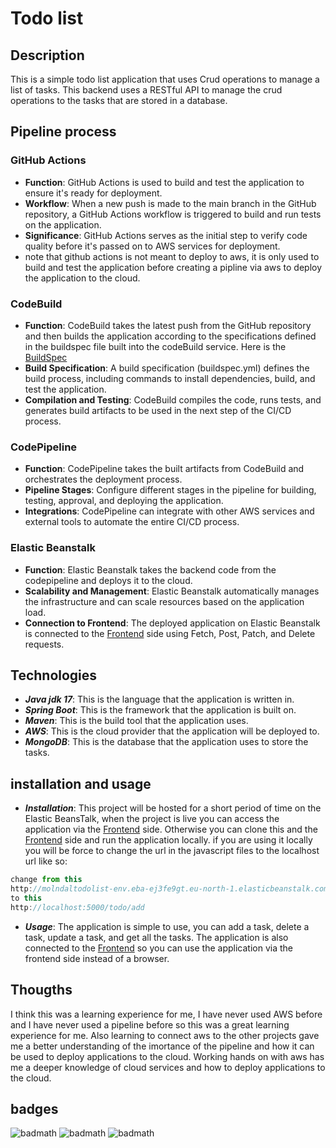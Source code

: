 # Todo list

## Description
This is a simple todo list application that uses Crud operations to manage a list of tasks. This backend uses a RESTful API to manage the crud operations to the tasks that are stored in a database.

## Pipeline process
### GitHub Actions
- **Function**: GitHub Actions is used to build and test the application to ensure it's ready for deployment.
- **Workflow**: When a new push is made to the main branch in the GitHub repository, a GitHub Actions workflow is triggered to build and run tests on the application.
- **Significance**: GitHub Actions serves as the initial step to verify code quality before it's passed on to AWS services for deployment.
- note that github actions is not meant to deploy to aws, it is only used to build and test the application before creating a pipline via aws to deploy the application to the cloud.
### CodeBuild
- **Function**: CodeBuild takes the latest push from the GitHub repository and then builds the application according to the specifications defined in the buildspec file built into the codeBuild service. Here is the [BuildSpec](BuildSpec.md) 
- **Build Specification**: A build specification (buildspec.yml) defines the build process, including commands to install dependencies, build, and test the application.
- **Compilation and Testing**: CodeBuild compiles the code, runs tests, and generates build artifacts to be used in the next step of the CI/CD process.

### CodePipeline
- **Function**: CodePipeline takes the built artifacts from CodeBuild and orchestrates the deployment process.
- **Pipeline Stages**: Configure different stages in the pipeline for building, testing, approval, and deploying the application.
- **Integrations**: CodePipeline can integrate with other AWS services and external tools to automate the entire CI/CD process.

### Elastic Beanstalk
- **Function**: Elastic Beanstalk takes the backend code from the codepipeline and deploys it to the cloud.
- **Scalability and Management**: Elastic Beanstalk automatically manages the infrastructure and can scale resources based on the application load.
- **Connection to Frontend**: The deployed application on Elastic Beanstalk is connected to the [Frontend](https://github.com/Jafar-Hussein/AwsTodolist_Frontend) side using Fetch, Post, Patch, and Delete requests.

## Technologies
- ***Java jdk 17***: This is the language that the application is written in.
- ***Spring Boot***: This is the framework that the application is built on.
- ***Maven***: This is the build tool that the application uses.
- ***AWS***: This is the cloud provider that the application will be deployed to.
- ***MongoDB***: This is the database that the application uses to store the tasks.

## installation and usage
- ***Installation***: This project will be hosted for a short period of time on the Elastic BeansTalk, when the project is live you can access the application via the [Frontend](https://github.com/Jafar-Hussein/AwsTodolist_Frontend) side.
Otherwise you can clone this and the [Frontend](https://github.com/Jafar-Hussein/AwsTodolist_Frontend) side and run the application locally.
if you are using it locally you will be force to change the url in the javascript files to the localhost url like so:
```javascript file
change from this
http://molndaltodolist-env.eba-ej3fe9gt.eu-north-1.elasticbeanstalk.com/todo/add
to this
http://localhost:5000/todo/add
```
+ ***Usage***: The application is simple to use, you can add a task, delete a task, update a task, and get all the tasks. The application is also connected to the [Frontend](https://github.com/Jafar-Hussein/AwsTodolist_Frontend)
so you can use the application via the frontend side instead of a browser.

## Thougths
I think this was a learning experience for me, I have never used AWS before and I have never used a pipeline before so this was a great learning experience for me. Also learning to connect aws to the other projects gave me a better understanding of the imortance of the pipeline and how it can be used to deploy applications to the cloud.
Working hands on with aws has me a deeper knowledge of cloud services and how to deploy applications to the cloud.

## badges
![badmath](https://img.shields.io/badge/apache_maven-C71A36?style=for-the-badge&logo=apachemaven&logoColor=white)
![badmath](https://img.shields.io/badge/Spring_Boot-F2F4F9?style=for-the-badge&logo=spring-boot)
![badmath](https://img.shields.io/badge/IntelliJ_IDEA-000000.svg?style=for-the-badge&logo=intellij-idea&logoColor=white)

